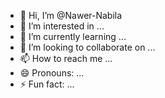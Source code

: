 - 👋 Hi, I’m @Nawer-Nabila
- 👀 I’m interested in ...
- 🌱 I’m currently learning ...
- 💞️ I’m looking to collaborate on ...
- 📫 How to reach me ...
- 😄 Pronouns: ...
- ⚡ Fun fact: ...

<!---
Nawer-Nabila/Nawer-Nabila is a ✨ special ✨ repository because its `README.md` (this file) appears on your GitHub profile.
You can click the Preview link to take a look at your changes.
--->
